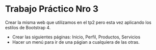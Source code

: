 # Trabajo Práctico Nro 3

Crear la misma web que utilizamos en el tp2 pero esta vez aplicando los estilos de Bootstrap 4. 


* Crear las siguientes páginas: Inicio, Perfil, Productos, Servicios
* Hacer un menú para ir de una págian a cualquiera de las otras.
